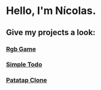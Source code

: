  <h1>Hello, I'm Nícolas.</h1>
 <h2>Give my projects a look:</h2>

<h3><a href="https://niknows.github.io/rgb-game/">Rgb Game</a></h3>

<h3><a href="https://niknows.github.io/simple-todo/">Simple Todo</a></h3>

<h3><a href="https://niknows.github.io/patatap-clone/">Patatap Clone</a></h3>
